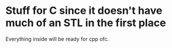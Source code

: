 # Stuff for C since it doesn't have much of an STL in the first place

Everything inside will be ready for cpp ofc.